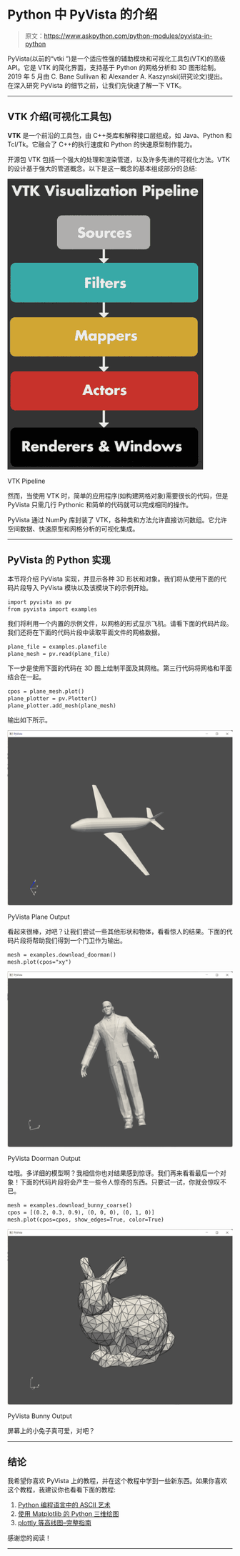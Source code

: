 # Python 中 PyVista 的介绍

> 原文：<https://www.askpython.com/python-modules/pyvista-in-python>

PyVista(以前的“vtki ”)是一个适应性强的辅助模块和可视化工具包(VTK)的高级 API。它是 VTK 的简化界面，支持基于 Python 的网格分析和 3D 图形绘制。2019 年 5 月由 C. Bane Sullivan 和 Alexander A. Kaszynski(研究论文)提出。在深入研究 PyVista 的细节之前，让我们先快速了解一下 VTK。

* * *

## VTK 介绍(可视化工具包)

**VTK** 是一个前沿的工具包，由 C++类库和解释接口层组成，如 Java、Python 和 Tcl/Tk。它融合了 C++的执行速度和 Python 的快速原型制作能力。

开源包 VTK 包括一个强大的处理和渲染管道，以及许多先进的可视化方法。VTK 的设计基于强大的管道概念。以下是这一概念的基本组成部分的总结:

![VTK Pipeline](img/e783344c647c612269dae96a0f364341.png)

VTK Pipeline

然而，当使用 VTK 时，简单的应用程序(如构建网格对象)需要很长的代码，但是 PyVista 只需几行 Pythonic 和简单的代码就可以完成相同的操作。

PyVista 通过 NumPy 库封装了 VTK，各种类和方法允许直接访问数组。它允许空间数据、快速原型和网格分析的可视化集成。

* * *

## PyVista 的 Python 实现

本节将介绍 PyVista 实现，并显示各种 3D 形状和对象。我们将从使用下面的代码片段导入 PyVista 模块以及该模块下的示例开始。

```
import pyvista as pv
from pyvista import examples

```

我们将利用一个内置的示例文件，以网格的形式显示飞机。请看下面的代码片段。我们还将在下面的代码片段中读取平面文件的网格数据。

```
plane_file = examples.planefile
plane_mesh = pv.read(plane_file)

```

下一步是使用下面的代码在 3D 图上绘制平面及其网格。第三行代码将网格和平面结合在一起。

```
cpos = plane_mesh.plot()
plane_plotter = pv.Plotter()
plane_plotter.add_mesh(plane_mesh)

```

输出如下所示。

![PyVista Plane Output](img/646bc1e56b9ff3c3b70b68e5d24488d6.png)

PyVista Plane Output

看起来很棒，对吧？让我们尝试一些其他形状和物体，看看惊人的结果。下面的代码片段将帮助我们得到一个门卫作为输出。

```
mesh = examples.download_doorman()
mesh.plot(cpos="xy")

```

![PyVista Doorman Output](img/12618e508c6f1eed92f6bf6ada41f9d0.png)

PyVista Doorman Output

哇哦。多详细的模型啊？我相信你也对结果感到惊讶。我们再来看看最后一个对象！下面的代码片段将会产生一些令人惊奇的东西。只要试一试，你就会惊叹不已。

```
mesh = examples.download_bunny_coarse()
cpos = [(0.2, 0.3, 0.9), (0, 0, 0), (0, 1, 0)]
mesh.plot(cpos=cpos, show_edges=True, color=True)

```

![PyVista Bunny Output](img/8a67d1d2929099340da0c13ea1e7c084.png)

PyVista Bunny Output

屏幕上的小兔子真可爱，对吧？

* * *

## 结论

我希望你喜欢 PyVista 上的教程，并在这个教程中学到一些新东西。如果你喜欢这个教程，我建议你也看看下面的教程:

1.  [Python 编程语言中的 ASCII 艺术](https://www.askpython.com/python-modules/ascii-art)
2.  [使用 Matplotlib 的 Python 三维绘图](https://www.askpython.com/python-modules/matplotlib/3-dimensional-plots-in-python)
3.  [plottly 等高线图–完整指南](https://www.askpython.com/python-modules/plotly-contour-plot)

感谢您的阅读！

* * *